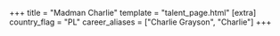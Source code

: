 +++
title = "Madman Charlie"
template = "talent_page.html"
[extra]
country_flag = "PL"
career_aliases = ["Charlie Grayson", "Charlie"]
+++
